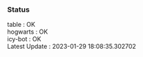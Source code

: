 ### Status


table : OK  
hogwarts : OK  
icy-bot : OK  
Latest Update : 2023-01-29 18:08:35.302702
